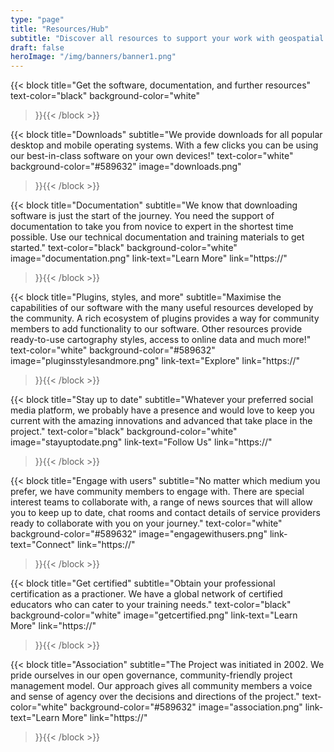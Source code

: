 ```yaml
---
type: "page"
title: "Resources/Hub"
subtitle: "Discover all resources to support your work with geospatial information"
draft: false
heroImage: "/img/banners/banner1.png"
---
```



{{< block
    title="Get the software, documentation, and further resources"
    text-color="black"
    background-color="white"
>}}{{< /block >}}

{{< block
    title="Downloads"
    subtitle="We provide downloads for all popular desktop and mobile operating systems. With a few clicks you can be using our best-in-class software on your own devices!"
    text-color="white"
    background-color="#589632"
    image="downloads.png"
>}}{{< /block >}}

{{< block
    title="Documentation"
    subtitle="We know that downloading software is just the start of the journey. You need the support of documentation to take you from novice to expert in the shortest time possible. Use our technical documentation and training materials to get started."
    text-color="black"
    background-color="white"
    image="documentation.png"
    link-text="Learn More"
    link="https://"
>}}{{< /block >}}

{{< block
    title="Plugins, styles, and more"
    subtitle="Maximise the capabilities of our software with the many useful resources developed by the community. A rich ecosystem of plugins provides a way for community members to add functionality to our software. Other resources provide ready-to-use cartography styles, access to online data and much more!"
    text-color="white"
    background-color="#589632"
    image="pluginsstylesandmore.png"
    link-text="Explore"
    link="https://"
>}}{{< /block >}}

{{< block
    title="Stay up to date"
    subtitle="Whatever your preferred social media platform, we probably have a presence and would love to keep you current with the amazing innovations and advanced that take place in the project."
    text-color="black"
    background-color="white"
    image="stayuptodate.png"
    link-text="Follow Us"
    link="https://"
>}}{{< /block >}}

{{< block
    title="Engage with users"
    subtitle="No matter which medium you prefer, we have community members to engage with. There are special interest teams to collaborate with, a range of news sources that will allow you to keep up to date, chat rooms and contact details of service providers ready to collaborate with you on your journey."
    text-color="white"
    background-color="#589632"
    image="engagewithusers.png"
    link-text="Connect"
    link="https://"
>}}{{< /block >}}

{{< block
    title="Get certified"
    subtitle="Obtain your professional certification as a practioner. We have a global network of certified educators who can cater to your training needs."
    text-color="black"
    background-color="white"
    image="getcertified.png"
    link-text="Learn More"
    link="https://"
>}}{{< /block >}}

{{< block
    title="Association"
    subtitle="The Project was initiated in 2002. We pride ourselves in our open governance, community-friendly project management model. Our approach gives all community members a voice and sense of agency over the decisions and directions of the project."
    text-color="white"
    background-color="#589632"
    image="association.png"
    link-text="Learn More"
    link="https://"
>}}{{< /block >}}
